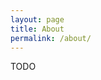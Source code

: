 ```yaml
---
layout: page
title: About
permalink: /about/
---
```


TODO
<!-- This is the base Jekyll theme. You can find out more info about customizing your Jekyll theme, as well as basic Jekyll usage documentation at [jekyllrb.com](https://jekyllrb.com/) -->

<!-- {% include icon-github.html username="almendar" %} /
[minima](https://github.com/almendar/minima)

You can find the source code for Jekyll at
{% include icon-github.html username="jekyll" %} /
[jekyll](https://github.com/jekyll/jekyll) -->
